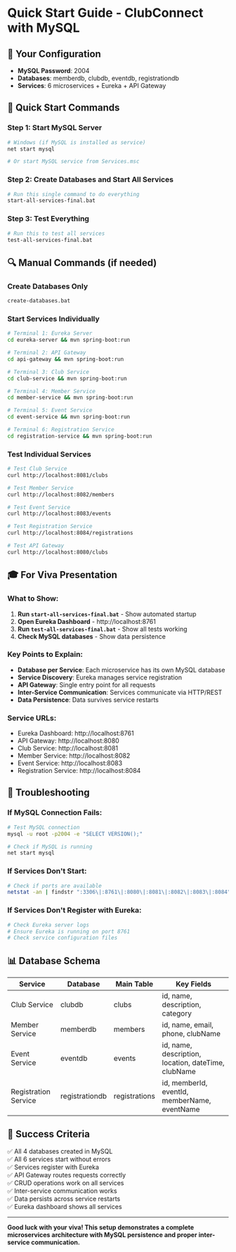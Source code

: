 # Quick Start Guide - ClubConnect with MySQL

## 🎯 **Your Configuration**
- **MySQL Password**: 2004
- **Databases**: memberdb, clubdb, eventdb, registrationdb
- **Services**: 6 microservices + Eureka + API Gateway

## 🚀 **Quick Start Commands**

### **Step 1: Start MySQL Server**
```bash
# Windows (if MySQL is installed as service)
net start mysql

# Or start MySQL service from Services.msc
```

### **Step 2: Create Databases and Start All Services**
```bash
# Run this single command to do everything
start-all-services-final.bat
```

### **Step 3: Test Everything**
```bash
# Run this to test all services
test-all-services-final.bat
```

## 🔍 **Manual Commands (if needed)**

### **Create Databases Only**
```bash
create-databases.bat
```

### **Start Services Individually**
```bash
# Terminal 1: Eureka Server
cd eureka-server && mvn spring-boot:run

# Terminal 2: API Gateway
cd api-gateway && mvn spring-boot:run

# Terminal 3: Club Service
cd club-service && mvn spring-boot:run

# Terminal 4: Member Service
cd member-service && mvn spring-boot:run

# Terminal 5: Event Service
cd event-service && mvn spring-boot:run

# Terminal 6: Registration Service
cd registration-service && mvn spring-boot:run
```

### **Test Individual Services**
```bash
# Test Club Service
curl http://localhost:8081/clubs

# Test Member Service
curl http://localhost:8082/members

# Test Event Service
curl http://localhost:8083/events

# Test Registration Service
curl http://localhost:8084/registrations

# Test API Gateway
curl http://localhost:8080/clubs
```

## 🎓 **For Viva Presentation**

### **What to Show:**
1. **Run `start-all-services-final.bat`** - Show automated startup
2. **Open Eureka Dashboard** - http://localhost:8761
3. **Run `test-all-services-final.bat`** - Show all tests working
4. **Check MySQL databases** - Show data persistence

### **Key Points to Explain:**
- **Database per Service**: Each microservice has its own MySQL database
- **Service Discovery**: Eureka manages service registration
- **API Gateway**: Single entry point for all requests
- **Inter-Service Communication**: Services communicate via HTTP/REST
- **Data Persistence**: Data survives service restarts

### **Service URLs:**
- Eureka Dashboard: http://localhost:8761
- API Gateway: http://localhost:8080
- Club Service: http://localhost:8081
- Member Service: http://localhost:8082
- Event Service: http://localhost:8083
- Registration Service: http://localhost:8084

## 🚨 **Troubleshooting**

### **If MySQL Connection Fails:**
```bash
# Test MySQL connection
mysql -u root -p2004 -e "SELECT VERSION();"

# Check if MySQL is running
net start mysql
```

### **If Services Don't Start:**
```bash
# Check if ports are available
netstat -an | findstr ":3306\|:8761\|:8080\|:8081\|:8082\|:8083\|:8084"
```

### **If Services Don't Register with Eureka:**
```bash
# Check Eureka server logs
# Ensure Eureka is running on port 8761
# Check service configuration files
```

## 📊 **Database Schema**

| Service | Database | Main Table | Key Fields |
|---------|----------|------------|------------|
| Club Service | clubdb | clubs | id, name, description, category |
| Member Service | memberdb | members | id, name, email, phone, clubName |
| Event Service | eventdb | events | id, name, description, location, dateTime, clubName |
| Registration Service | registrationdb | registrations | id, memberId, eventId, memberName, eventName |

## 🎯 **Success Criteria**

✅ All 4 databases created in MySQL  
✅ All 6 services start without errors  
✅ Services register with Eureka  
✅ API Gateway routes requests correctly  
✅ CRUD operations work on all services  
✅ Inter-service communication works  
✅ Data persists across service restarts  
✅ Eureka dashboard shows all services  

---

**Good luck with your viva! This setup demonstrates a complete microservices architecture with MySQL persistence and proper inter-service communication.**
